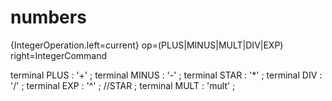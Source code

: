 # numbers


 {IntegerOperation.left=current} op=(PLUS|MINUS|MULT|DIV|EXP) right=IntegerCommand


terminal PLUS     :     '+' ;
terminal MINUS     :     '-' ;
terminal STAR     :     '*' ;
terminal DIV : '/' ;
terminal EXP : '^' ; //STAR ;
terminal MULT     :     'mult' ;